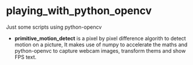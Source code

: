 # playing_with_python_opencv
Just some scripts using python-opencv

- **primitive_motion_detect** is a pixel by pixel difference algorith to detect motion on a picture, It makes use of numpy to accelerate the maths and python-openvc to capture webcam images, transform thems and show FPS text.
